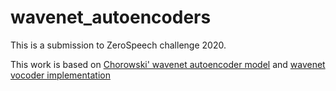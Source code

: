 # wavenet\_autoencoders
This is a submission to ZeroSpeech challenge 2020.

This work is based on [Chorowski' wavenet autoencoder model](https://arxiv.org/abs/1901.08810) and [wavenet vocoder implementation](https://github.com/r9y9/wavenet_vocoder)
